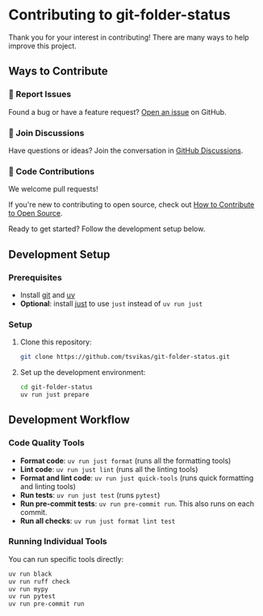 # Contributing to git-folder-status

Thank you for your interest in contributing! There are many ways to help improve this project.

## Ways to Contribute

### 🐛 Report Issues

Found a bug or have a feature request? [Open an issue](https://github.com/tsvikas/git-folder-status/issues/new) on GitHub.

### 💬 Join Discussions

Have questions or ideas? Join the conversation in [GitHub Discussions](https://github.com/tsvikas/git-folder-status/discussions).

### 🔧 Code Contributions

We welcome pull requests!

If you're new to contributing to open source, check out [How to Contribute to Open Source][how-to-contribute].

Ready to get started? Follow the development setup below.

## Development Setup

### Prerequisites

- Install [git][install-git] and [uv][install-uv]
- **Optional**: install [just][install-just] to use `just` instead of `uv run just`

### Setup

1. Clone this repository:

   ```bash
   git clone https://github.com/tsvikas/git-folder-status.git
   ```

1. Set up the development environment:

   ```bash
   cd git-folder-status
   uv run just prepare
   ```

## Development Workflow

### Code Quality Tools

- **Format code**: `uv run just format` (runs all the formatting tools)
- **Lint code**: `uv run just lint` (runs all the linting tools)
- **Format and lint code**: `uv run just quick-tools` (runs quick formatting and linting tools)
- **Run tests**: `uv run just test` (runs `pytest`)
- **Run pre-commit tests**: `uv run pre-commit run`. This also runs on each commit.
- **Run all checks**: `uv run just format lint test`

### Running Individual Tools

You can run specific tools directly:

```bash
uv run black
uv run ruff check
uv run mypy
uv run pytest
uv run pre-commit run
```

[how-to-contribute]: https://opensource.guide/how-to-contribute/
[install-git]: https://git-scm.com/book/en/v2/Getting-Started-Installing-Git
[install-just]: https://just.systems/man/en/
[install-uv]: https://docs.astral.sh/uv/getting-started/installation/
